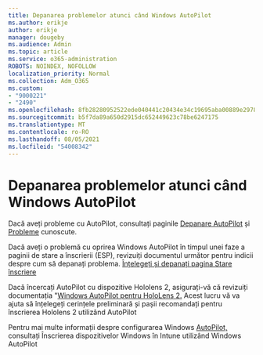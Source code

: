 ```yaml
---
title: Depanarea problemelor atunci când Windows AutoPilot
ms.author: erikje
author: erikje
manager: dougeby
ms.audience: Admin
ms.topic: article
ms.service: o365-administration
ROBOTS: NOINDEX, NOFOLLOW
localization_priority: Normal
ms.collection: Adm_O365
ms.custom:
- "9000221"
- "2490"
ms.openlocfilehash: 8fb28280952522ede040441c20434e34c19695aba00889e2978ed98ef1544819
ms.sourcegitcommit: b5f7da89a650d2915dc652449623c78be6247175
ms.translationtype: MT
ms.contentlocale: ro-RO
ms.lasthandoff: 08/05/2021
ms.locfileid: "54008342"
---
```

# <a name="troubleshoot-issues-when-using-windows-autopilot"></a>Depanarea problemelor atunci când Windows AutoPilot

Dacă aveți probleme cu AutoPilot, consultați paginile [Depanare AutoPilot](https://docs.microsoft.com/windows/deployment/windows-autopilot/troubleshooting) și [Probleme](https://docs.microsoft.com/windows/deployment/windows-autopilot/known-issues) cunoscute.

Dacă aveți o problemă cu oprirea Windows AutoPilot în timpul unei faze a paginii de stare a înscrierii (ESP), revizuiți documentul următor pentru indicii despre cum să depanați problema. [Înțelegeți și depanați pagina Stare înscriere](https://docs.microsoft.com/troubleshoot/mem/intune/understand-troubleshoot-esp)

Dacă încercați AutoPilot cu dispozitive Hololens 2, asigurați-vă că revizuiți documentația "[Windows AutoPilot pentru HoloLens 2.](https://docs.microsoft.com/hololens/hololens2-autopilot) Acest lucru vă va ajuta să înțelegeți cerințele preliminară și pașii recomandați pentru înscrierea Hololens 2 utilizând AutoPilot  

Pentru mai multe informații despre configurarea Windows [AutoPilot,](https://docs.microsoft.com/intune/enrollment/enrollment-autopilot) consultați Înscrierea dispozitivelor Windows în Intune utilizând Windows AutoPilot